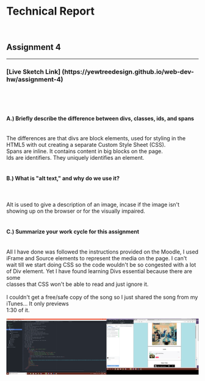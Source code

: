 <h1>Technical Report</h1>
<br>
<h2>Assignment 4</h2>
<hr>
<h3> [Live Sketch Link] (https://yewtreedesign.github.io/web-dev-hw/assignment-4) </h3>
<br>


<br><h4>A.) Briefly describe the difference between divs, classes, ids, and spans</h4>

<br>The differences are that divs are block elements, used for styling in the HTML5 with out creating a separate Custom Style Sheet (CSS).
<br>Spans are inline. It contains content in big blocks on the page.
<br>Ids are identifiers. They uniquely identifies an element.
<br>
<br><h4>B.) What is "alt text," and why do we use it?</h4>
<br>
<br>Alt is used to give a description of an image, incase if the image isn't showing up on the browser or for the visually impaired.
<br>
<br><h4>C.) Summarize your work cycle for this assignment</h4>
<br>  All I have done was followed the instructions provided on the Moodle, I used iFrame and Source elements to represent the media on the page.
I can't wait till we start doing CSS so the code wouldn't be so congested with a lot of Div element. Yet I have found learning Divs essential because there are some<br>
classes that CSS won't be able to read and just ignore it.<br>
<br>I couldn't get a free/safe copy of the song so I just shared the song from my iTunes... It only previews <br>
1:30 of it.
<br>

<img src="assets/screenshot.png">
